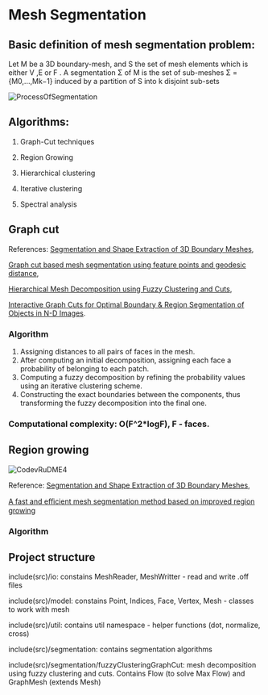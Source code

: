 # Mesh Segmentation

## Basic definition of mesh segmentation problem:

Let M be a 3D boundary-mesh, and S the set of mesh elements which is either V ,E or F . A segmentation Σ of M is the set of sub-meshes Σ ={M0,...,Mk−1} induced by a partition of S into k disjoint sub-sets

![ProcessOfSegmentation](https://user-images.githubusercontent.com/64921559/136804832-459d4cea-d97f-4742-ad1f-6594a26d4ab3.jpg)


## Algorithms:
  1) Graph-Cut techniques

  2) Region Growing

  3) Hierarchical clustering

  4) Iterative clustering

  5) Spectral analysis


## Graph cut

References: 
[Segmentation and Shape Extraction of 3D Boundary Meshes](https://github.com/timofeysaybel/MeshSegmentation/files/7322933/Segmentation.and.Shape.Extraction.of.3D.Boundary.Meshes.pdf), 

[Graph cut based mesh segmentation using feature points and geodesic distance](https://github.com/timofeysaybel/MeshSegmentation/files/7322936/Graph.cut.based.mesh.segmentation.using.feature.points.and.geodesic.distance.pdf), 

[Hierarchical Mesh Decomposition using Fuzzy Clustering and Cuts](https://github.com/timofeysaybel/MeshSegmentation/files/7322938/Hierarchical.Mesh.Decomposition.using.Fuzzy.Clustering.and.Cuts.pdf), 

[Interactive Graph Cuts for Optimal Boundary & Region Segmentation of Objects in N-D Images](https://github.com/timofeysaybel/MeshSegmentation/files/7322939/Interactive.Graph.Cuts.for.Optimal.Boundary.Region.Segmentation.of.Objects.in.N-D.Images.pdf).


### Algorithm

  1. Assigning distances to all pairs of faces in the mesh.
  2. After computing an initial decomposition, assigning each face a probability of belonging to each patch.
  3. Computing a fuzzy decomposition by refining the probability values using an iterative clustering scheme.
  4. Constructing the exact boundaries between the components, thus transforming the fuzzy decomposition into the final one.

### Computational complexity: O(F^2*logF), F - faces.

## Region growing

![CodevRuDME4](https://user-images.githubusercontent.com/64921559/136807392-af47ab47-7039-421c-a66e-98463fc9f3c2.jpg)


Reference:
[Segmentation and Shape Extraction of 3D Boundary Meshes](https://github.com/timofeysaybel/MeshSegmentation/files/7323103/Segmentation.and.Shape.Extraction.of.3D.Boundary.Meshes.pdf),

[A fast and eﬃcient mesh segmentation method based on
improved region growing](https://github.com/timofeysaybel/MeshSegmentation/files/7323108/A.fast.and.e.cient.mesh.segmentation.method.based.on.improved.region.growing.pdf)


### Algorithm

## Project structure
  include(src)/io: constains MeshReader, MeshWritter - read and write .off files
  
  include(src)/model: constains Point, Indices, Face, Vertex, Mesh - classes to work with mesh
  
  include(src)/util: contains util namespace - helper functions (dot, normalize, cross)
  
  include(src)/segmentation: contains segmentation algorithms
  
  include(src)/segmentation/fuzzyClusteringGraphCut: mesh decomposition using fuzzy clustering and cuts. Contains Flow (to solve Max Flow) and GraphMesh
    (extends Mesh)
